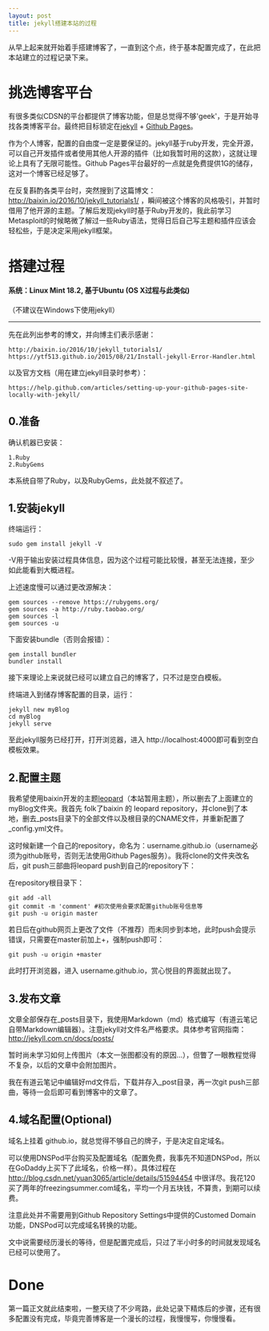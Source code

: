 ```yaml
---
layout: post
title: jekyll搭建本站的过程
---
```


从早上起来就开始着手搭建博客了，一直到这个点，终于基本配置完成了，在此把本站建立的过程记录下来。

# 挑选博客平台
有很多类似CDSN的平台都提供了博客功能，但是总觉得不够'geek'，于是开始寻找各类博客平台。最终把目标锁定在[jekyll](http://jekyll.com.cn/) + [Github Pages](https://pages.github.com/)。

作为个人博客，配置的自由度一定是要保证的。jekyll基于ruby开发，完全开源，可以自己开发插件或者使用其他人开源的插件（比如我暂时用的这款），这就让理论上具有了无限可能性。Github Pages平台最好的一点就是免费提供1G的储存，这对一个博客已经足够了。

在反复斟酌各类平台时，突然搜到了这篇博文：http://baixin.io/2016/10/jekyll_tutorials1/ ，瞬间被这个博客的风格吸引，并暂时借用了他开源的主题。了解后发现jekyll时基于Ruby开发的，我此前学习Metasploit的时候略微了解过一些Ruby语法，觉得日后自己写主题和插件应该会轻松些，于是决定采用jekyll框架。

# 搭建过程
#### 系统：Linux Mint 18.2, 基于Ubuntu (OS X过程与此类似)
（不建议在Windows下使用jekyll）

---
先在此列出参考的博文，并向博主们表示感谢：

    http://baixin.io/2016/10/jekyll_tutorials1/
    https://ytf513.github.io/2015/08/21/Install-jekyll-Error-Handler.html
以及官方文档（用在建立jekyll目录时参考）：
    
    https://help.github.com/articles/setting-up-your-github-pages-site-locally-with-jekyll/

## 0.准备
确认机器已安装：

    1.Ruby
    2.RubyGems

本系统自带了Ruby，以及RubyGems，此处就不叙述了。

## 1.安装jekyll
终端运行：

    sudo gem install jekyll -V

-V用于输出安装过程具体信息，因为这个过程可能比较慢，甚至无法连接，至少如此能看到大概进程。


上述速度慢可以通过更改源解决：

    gem sources --remove https://rubygems.org/
    gem sources -a http://ruby.taobao.org/
    gem sources -l
    gem sources -u
    
下面安装bundle（否则会报错）：

    gem install bundler
    bundler install

接下来理论上来说就已经可以建立自己的博客了，只不过是空白模板。

终端进入到储存博客配置的目录，运行：

    jekyll new myBlog
    cd myBlog
    jekyll serve
至此jekyll服务已经打开，打开浏览器，进入 http://localhost:4000即可看到空白模板效果。


## 2.配置主题
我希望使用baixin开发的主题[leopard](https://github.com/leopardpan/leopardpan.github.io/)（本站暂用主题），所以删去了上面建立的myBlog文件夹。我首先 folk了baixin 的 leopard repository，并clone到了本地，删去_posts目录下的全部文件以及根目录的CNAME文件，并重新配置了 _config.yml文件。

这时候新建一个自己的repository，命名为：username.github.io（username必须为github账号，否则无法使用Github Pages服务）。我将clone的文件夹改名后，git push三部曲将leopard push到自己的repository下：

在repository根目录下：
    
    git add -all
    git commit -m 'comment' #初次使用会要求配置github账号信息等
    git push -u origin master 
若日后在github网页上更改了文件（不推荐）而未同步到本地，此时push会提示错误，只需要在master前加上+，强制push即可：

    git push -u origin +master

此时打开浏览器，进入 username.github.io，赏心悦目的界面就出现了。

## 3.发布文章
文章全部保存在_posts目录下，我使用Markdown（md）格式编写（有道云笔记自带Markdown编辑器）。注意jekyll对文件名严格要求。具体参考官网指南：http://jekyll.com.cn/docs/posts/

暂时尚未学习如何上传图片（本文一张图都没有的原因...），但瞥了一眼教程觉得不复杂，以后的文章中会附加图片。

我在有道云笔记中编辑好md文件后，下载并存入_post目录，再一次git push三部曲，等待一会后即可看到博客中的文章了。

## 4.域名配置(Optional)
域名上挂着 github.io，就总觉得不够自己的牌子，于是决定自定域名。

可以使用DNSPod平台购买及配置域名（配置免费，我事先不知道DNSPod，所以在GoDaddy上买下了此域名，价格一样）。具体过程在 http://blog.csdn.net/yuan3065/article/details/51594454 中很详尽。我花120买了两年的freezingsummer.com域名，平均一个月五块钱，不算贵，到期可以续费。

注意此处并不需要用到Github Repository Settings中提供的Customed Domain功能，DNSPod可以完成域名转换的功能。

文中说需要经历漫长的等待，但是配置完成后，只过了半小时多的时间就发现域名已经可以使用了。

# Done
第一篇正文就此结束啦，一整天绕了不少弯路，此处记录下精炼后的步骤，还有很多配置没有完成，毕竟完善博客是一个漫长的过程，我慢慢写，你慢慢看。